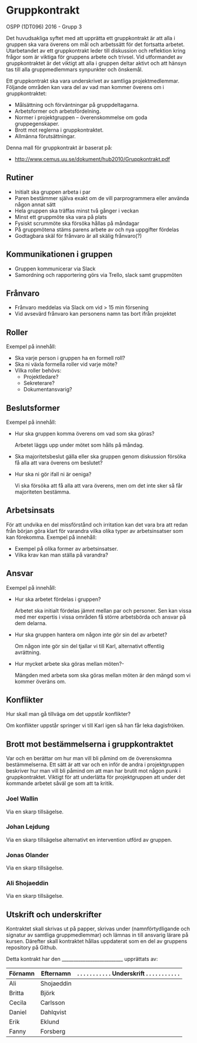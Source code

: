 # Gruppkontrakt

OSPP (1DT096) 2016 - Grupp 3

Det huvudsakliga syftet med att upprätta ett gruppkontrakt är att alla
i gruppen ska vara överens om mål och arbetssätt för det fortsatta
arbetet. Utarbetandet av ett gruppkontrakt leder till diskussion och
reflektion kring frågor som är viktiga för gruppens arbete och
trivsel. Vid utformandet av gruppkontraktet är det viktigt att alla i
gruppen deltar aktivt och att hänsyn tas till alla gruppmedlemmars
synpunkter och önskemål.

Ett gruppkontrakt ska vara underskrivet av samtliga
projektmedlemmar. Följande områden kan vara del av vad man kommer
överens om i gruppkontraktet:

- Målsättning och förväntningar på gruppdeltagarna.
- Arbetsformer och arbetsfördelning.
- Normer i projektgruppen – överenskommelse om goda gruppegenskaper.
- Brott mot reglerna i gruppkontraktet.
- Allmänna förutsättningar.

Denna mall för gruppkontrakt är baserat på:

- http://www.cemus.uu.se/dokument/hub2010/Gruppkontrakt.pdf

## Rutiner

- Initialt ska gruppen arbeta i par
- Paren bestämmer själva exakt om de vill parprogrammera eller använda någon annat sätt
- Hela gruppen ska träffas minst två gånger i veckan
- Minst ett gruppmöte ska vara på plats
- Fysiskt scrummöte ska försöka hållas på måndagar
- På gruppmötena stäms parens arbete av och nya uppgifter fördelas
- Godtagbara skäl för frånvaro är all skälig frånvaro(?)

## Kommunikationen i gruppen

- Gruppen kommunicerar via Slack
- Samordning och rapportering görs via Trello, slack samt gruppmöten

## Frånvaro

- Frånvaro meddelas via Slack om vid > 15 min försening
- Vid avsevärd frånvaro kan personens namn tas bort ifrån projektet

## Roller

Exempel på innehåll:

- Ska varje person i gruppen ha en formell roll?
- Ska ni växla formella roller vid varje möte?
- Vilka roller behövs:
  - Projektledare?
  - Sekreterare?
  - Dokumentansvarig?

## Beslutsformer

Exempel på innehåll:
- Hur ska gruppen komma överens om vad som ska göras?

    Arbetet läggs upp under mötet som hålls på måndag.
    
- Ska majoritetsbeslut gälla eller ska gruppen genom diskussion
  försöka få alla att vara överens om beslutet?

- Hur ska ni gör ifall ni är oeniga?

    Vi ska försöka att få alla att vara överens, men om det inte sker så får majoriteten bestämma.

## Arbetsinsats

För att undvika en del missförstånd och irritation kan det vara bra
att redan från början göra klart för varandra vilka olika typer av
arbetsinsatser som kan förekomma.  Exempel på innehåll:

- Exempel på olika former av arbetsinsatser.
- Vilka krav kan man ställa på varandra?

## Ansvar

Exempel på innehåll:

- Hur ska arbetet fördelas i gruppen?

    Arbetet ska initialt fördelas jämnt mellan par och personer. Sen kan vissa med mer expertis i vissa områden få större arbetsbörda och ansvar på dem delarna.
    
- Hur ska gruppen hantera om någon inte gör sin del av arbetet?

    Om någon inte gör sin del tjallar vi till Karl, alternativt offentlig avrättning.

- Hur mycket arbete ska göras mellan möten?- 

    Mängden med arbeta som ska göras mellan möten är den mängd som vi kommer överäns om.

## Konflikter

Hur skall man gå tillväga om det uppstår konflikter?

  Om konflikter uppstår springer vi till Karl igen så han får leka dagisfröken.

## Brott mot bestämmelserna i gruppkontraktet

Var och en berättar om hur man vill bli påmind om de överenskomna
bestämmelserna. Ett sätt är att var och en inför de andra i
projektgruppen beskriver hur man vill bli påmind om att man har brutit
mot någon punk i gruppkontraktet. Viktigt för att underlätta för
projektgruppen att under det kommande arbetet såväl ge som att ta
kritik.

### Joel Wallin
Via en skarp tillsägelse.

### Johan Lejdung
Via en skarp tillsägelse alternativt en intervention utförd av gruppen.

### Jonas Olander
Via en skarp tillsägelse.

### Ali Shojaeddin
Via en skarp tillsägelse.

## Utskrift och underskrifter

Kontraktet skall skrivas ut på papper, skrivas under
(namnförtydligande och signatur av samtliga gruppmedlemmar) och lämnas
in till ansvarig lärare på kursen. Därefter skall kontraktet hållas
uppdaterat som en del av gruppens repository på Github.

Detta kontrakt har den __________________________  upprättats av:


Förnamn | Efternamn | . . . . . . . . . . . Underskrift . . . . . . . . . . .
--------|-----------|------------
Ali  | Shojaeddin |
Britta  | Björk     |
Cecila  | Carlsson  |
Daniel  | Dahlqvist |
Erik    | Eklund    |
Fanny   | Forsberg  |
